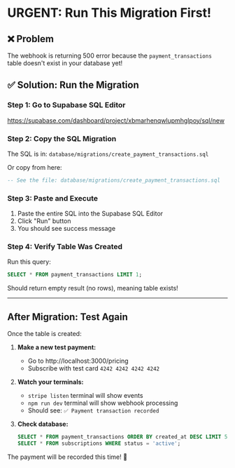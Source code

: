 # URGENT: Run This Migration First!

## ❌ Problem
The webhook is returning 500 error because the `payment_transactions` table doesn't exist in your database yet!

## ✅ Solution: Run the Migration

### Step 1: Go to Supabase SQL Editor
https://supabase.com/dashboard/project/xbmarhenqwlupmhglpoy/sql/new

### Step 2: Copy the SQL Migration
The SQL is in: `database/migrations/create_payment_transactions.sql`

Or copy from here:
```sql
-- See the file: database/migrations/create_payment_transactions.sql
```

### Step 3: Paste and Execute
1. Paste the entire SQL into the Supabase SQL Editor
2. Click "Run" button
3. You should see success message

### Step 4: Verify Table Was Created
Run this query:
```sql
SELECT * FROM payment_transactions LIMIT 1;
```

Should return empty result (no rows), meaning table exists!

---

## After Migration: Test Again

Once the table is created:

1. **Make a new test payment:**
   - Go to http://localhost:3000/pricing
   - Subscribe with test card `4242 4242 4242 4242`

2. **Watch your terminals:**
   - `stripe listen` terminal will show events
   - `npm run dev` terminal will show webhook processing
   - Should see: `✅ Payment transaction recorded`

3. **Check database:**
   ```sql
   SELECT * FROM payment_transactions ORDER BY created_at DESC LIMIT 5;
   SELECT * FROM subscriptions WHERE status = 'active';
   ```

The payment will be recorded this time! 🎉
